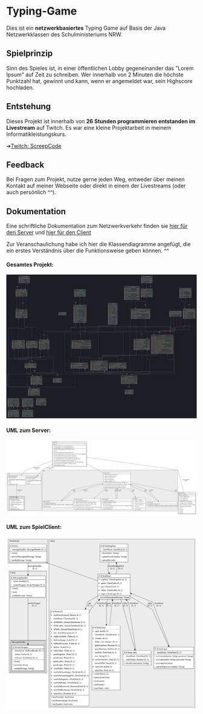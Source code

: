 # Typing-Game

Dies ist ein **netzwerkbasiertes** Typing Game auf Basis der Java Netzwerkklassen des Schulministeriums NRW.

## Spielprinzip

Sinn des Spieles ist, in einer öffentlichen Lobby gegeneinander das "Lorem Ipsum" auf Zeit zu schreiben. Wer innerhalb von 2 Minuten die höchste Punktzahl hat, gewinnt und kann, wenn er angemeldet war, sein Highscore hochladen.

## Entstehung

Dieses Projekt ist innerhalb von **26 Stunden programmieren entstanden im Livestream** auf Twitch.
Es war eine kleine Projektarbeit in meinem Informatikleistungskurs.

➔[Twitch: ScreepCode](https://twitch.tv/ScreepCode)


## Feedback

Bei Fragen zum Projekt, nutze gerne jeden Weg, entweder über meinen Kontakt auf meiner Webseite oder direkt in einem der Livestreams (oder auch persönlich ^^).


## Dokumentation

Eine schriftliche Dokumentation zum Netzwerkverkehr finden sie [hier für den Server](https://github.com/ScreepCode/TypingGame/blob/master/ProtokollServer.txt) und [hier für den Client](https://github.com/ScreepCode/TypingGame/blob/master/ProtokollClient.txt)


Zur Veranschaulichung habe ich hier die Klassendiagramme angefügt, die ein erstes Verständnis über die Funktionsweise geben können. ^^

#### Gesamtes Projekt:

![img.png](img.png)

#### UML zum Server:

![Server UML](https://raw.githubusercontent.com/ScreepCode/TypingGame/master/src/main/java/game/server/ServerHead_structure.svg)

#### UML zum SpielClient:

![Client UML](https://raw.githubusercontent.com/ScreepCode/TypingGame/master/src/main/java/game/client/ClientHead_structure.svg)


